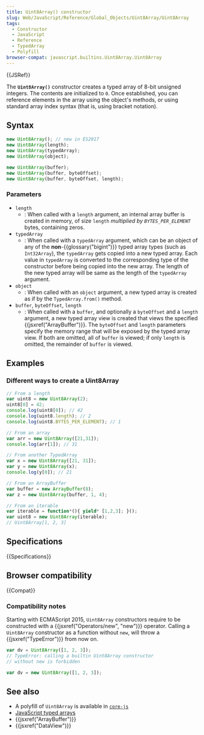 ```yaml
---
title: Uint8Array() constructor
slug: Web/JavaScript/Reference/Global_Objects/Uint8Array/Uint8Array
tags:
  - Constructor
  - JavaScript
  - Reference
  - TypedArray
  - Polyfill
browser-compat: javascript.builtins.Uint8Array.Uint8Array
---
```

{{JSRef}}

The **`Uint8Array()`** constructor creates a typed array of
8-bit unsigned integers. The contents are initialized to `0`. Once
established, you can reference elements in the array using the object's methods, or
using standard array index syntax (that is, using bracket notation).

## Syntax

```js
new Uint8Array(); // new in ES2017
new Uint8Array(length);
new Uint8Array(typedArray);
new Uint8Array(object);

new Uint8Array(buffer);
new Uint8Array(buffer, byteOffset);
new Uint8Array(buffer, byteOffset, length);
```

### Parameters

- `length`
  - : When called with a `length` argument, an internal array buffer
    is created in memory, of size `length` _multiplied by
    `BYTES_PER_ELEMENT`_ bytes, containing zeros.
- `typedArray`
  - : When called with a `typedArray` argument, which can be an object of any
    of the **non**-{{glossary("bigint")}} typed array types (such as `Int32Array`), the
    `typedArray` gets copied into a new typed array. Each value in
    `typedArray` is converted to the corresponding type of the
    constructor before being copied into the new array. The length of the new typed array
    will be same as the length of the `typedArray` argument.
- `object`
  - : When called with an `object` argument, a new typed array is
    created as if by the `TypedArray.from()` method.
- `buffer`, `byteOffset`,
  `length`
  - : When called with a `buffer`, and optionally a
    `byteOffset` and a `length` argument, a
    new typed array view is created that views the specified {{jsxref("ArrayBuffer")}}.
    The `byteOffset` and `length` parameters
    specify the memory range that will be exposed by the typed array view. If both are
    omitted, all of `buffer` is viewed; if only
    `length` is omitted, the remainder of
    `buffer` is viewed.

## Examples

### Different ways to create a Uint8Array

```js
// From a length
var uint8 = new Uint8Array(2);
uint8[0] = 42;
console.log(uint8[0]); // 42
console.log(uint8.length); // 2
console.log(uint8.BYTES_PER_ELEMENT); // 1

// From an array
var arr = new Uint8Array([21,31]);
console.log(arr[1]); // 31

// From another TypedArray
var x = new Uint8Array([21, 31]);
var y = new Uint8Array(x);
console.log(y[0]); // 21

// From an ArrayBuffer
var buffer = new ArrayBuffer(8);
var z = new Uint8Array(buffer, 1, 4);

// From an iterable
var iterable = function*(){ yield* [1,2,3]; }();
var uint8 = new Uint8Array(iterable);
// Uint8Array[1, 2, 3]
```

## Specifications

{{Specifications}}

## Browser compatibility

{{Compat}}

### Compatibility notes

Starting with ECMAScript 2015, `Uint8Array` constructors require to be
constructed with a {{jsxref("Operators/new", "new")}} operator. Calling a
`Uint8Array` constructor as a function without `new`, will throw a
{{jsxref("TypeError")}} from now on.

```js example-bad
var dv = Uint8Array([1, 2, 3]);
// TypeError: calling a builtin Uint8Array constructor
// without new is forbidden
```

```js example-good
var dv = new Uint8Array([1, 2, 3]);
```

## See also

- A polyfill of `Uint8Array` is available in [`core-js`](https://github.com/zloirock/core-js#ecmascript-typed-arrays)
- [JavaScript typed arrays](/en-US/docs/Web/JavaScript/Typed_arrays)
- {{jsxref("ArrayBuffer")}}
- {{jsxref("DataView")}}
